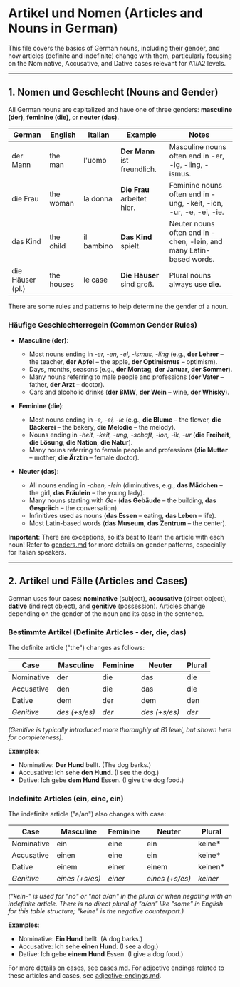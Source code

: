 # Artikel und Nomen (Articles and Nouns in German)

This file covers the basics of German nouns, including their gender, and how articles (definite and indefinite) change with them, particularly focusing on the Nominative, Accusative, and Dative cases relevant for A1/A2 levels.

---

## 1. Nomen und Geschlecht (Nouns and Gender)
All German nouns are capitalized and have one of three genders: **masculine (der)**, **feminine (die)**, or **neuter (das)**.

| **German**         | **English**       | **Italian**       | **Example**                                | **Notes**                      |
|---------------------|-------------------|-------------------|--------------------------------------------|--------------------------------|
| der Mann            | the man           | l'uomo            | **Der Mann** ist freundlich.               | Masculine nouns often end in -er, -ig, -ling, -ismus. |
| die Frau            | the woman         | la donna          | **Die Frau** arbeitet hier.                | Feminine nouns often end in -ung, -keit, -ion, -ur, -e, -ei, -ie. |
| das Kind            | the child         | il bambino        | **Das Kind** spielt.                       | Neuter nouns often end in -chen, -lein, and many Latin-based words. |
| die Häuser (pl.)    | the houses        | le case           | **Die Häuser** sind groß.                  | Plural nouns always use **die**. |

There are some rules and patterns to help determine the gender of a noun.

### Häufige Geschlechterregeln (Common Gender Rules)

- **Masculine (der)**:
  - Most nouns ending in *-er, -en, -el, -ismus, -ling* (e.g., **der Lehrer** – the teacher, **der Apfel** – the apple, **der Optimismus** – optimism).
  - Days, months, seasons (e.g., **der Montag**, **der Januar**, **der Sommer**).
  - Many nouns referring to male people and professions (**der Vater** – father, **der Arzt** – doctor).
  - Cars and alcoholic drinks (**der BMW**, **der Wein** – wine, **der Whisky**).

- **Feminine (die)**:
  - Most nouns ending in *-e, -ei, -ie* (e.g., **die Blume** – the flower, **die Bäckerei** – the bakery, **die Melodie** – the melody).
  - Nouns ending in *-heit, -keit, -ung, -schaft, -ion, -ik, -ur* (**die Freiheit**, **die Lösung**, **die Nation**, **die Natur**).
  - Many nouns referring to female people and professions (**die Mutter** – mother, **die Ärztin** – female doctor).

- **Neuter (das)**:
  - All nouns ending in *-chen, -lein* (diminutives, e.g., **das Mädchen** – the girl, **das Fräulein** – the young lady).
  - Many nouns starting with *Ge-* (**das Gebäude** – the building, **das Gespräch** – the conversation).
  - Infinitives used as nouns (**das Essen** – eating, **das Leben** – life).
  - Most Latin-based words (**das Museum**, **das Zentrum** – the center).

**Important**: There are exceptions, so it’s best to learn the article with each noun! Refer to [genders.md](./genders.md) for more details on gender patterns, especially for Italian speakers.

---

## 2. Artikel und Fälle (Articles and Cases)
German uses four cases: **nominative** (subject), **accusative** (direct object), **dative** (indirect object), and **genitive** (possession). Articles change depending on the gender of the noun and its case in the sentence.

### Bestimmte Artikel (Definite Articles - der, die, das)
The definite article ("the") changes as follows:

| **Case**    | **Masculine** | **Feminine** | **Neuter** | **Plural** |
|-------------|---------------|--------------|------------|------------|
| Nominative  | der           | die          | das        | die        |
| Accusative  | den           | die          | das        | die        |
| Dative      | dem           | der          | dem        | den        |
| *Genitive*  | *des (+s/es)* | *der*        | *des (+s/es)* | *der*    |

*(Genitive is typically introduced more thoroughly at B1 level, but shown here for completeness).*

**Examples**:
- Nominative: **Der Hund** bellt. (The dog barks.)
- Accusative: Ich sehe **den Hund**. (I see the dog.)
- Dative: Ich gebe **dem Hund** Essen. (I give the dog food.)

### Indefinite Articles (ein, eine, ein)
The indefinite article ("a/an") also changes with case:

| **Case**    | **Masculine** | **Feminine** | **Neuter** | **Plural** |
|-------------|---------------|--------------|------------|------------|
| Nominative  | ein           | eine         | ein        | keine*     |
| Accusative  | einen         | eine         | ein        | keine*     |
| Dative      | einem         | einer        | einem      | keinen*    |
| *Genitive*  | *eines (+s/es)*| *einer*      | *eines (+s/es)*| *keiner* |

*("kein-" is used for "no" or "not a/an" in the plural or when negating with an indefinite article. There is no direct plural of "a/an" like "some" in English for this table structure; "keine" is the negative counterpart.)*

**Examples**:
- Nominative: **Ein Hund** bellt. (A dog barks.)
- Accusative: Ich sehe **einen Hund**. (I see a dog.)
- Dative: Ich gebe **einem Hund** Essen. (I give a dog food.)

For more details on cases, see [cases.md](./cases.md).
For adjective endings related to these articles and cases, see [adjective-endings.md](./adjective-endings.md).
